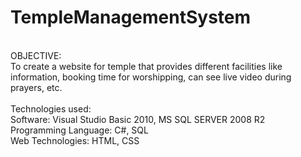 # TempleManagementSystem
<br>
OBJECTIVE:<br>
To create a website for temple that provides different facilities like information, booking time for worshipping, can see live video during prayers, etc.
<br>
<br>
Technologies used:<br>
Software: Visual Studio Basic 2010, MS SQL SERVER 2008 R2 <br>
Programming Language: C#, SQL <br>
Web Technologies: HTML, CSS <br>
